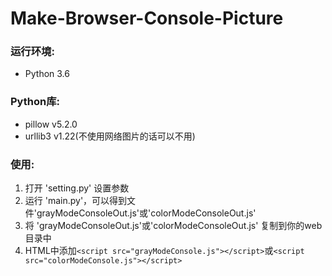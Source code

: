 # Make-Browser-Console-Picture

### 运行环境:
* Python 3.6
### Python库:
* pillow v5.2.0
* urllib3 v1.22(不使用网络图片的话可以不用)
### 使用:
1. 打开 'setting.py' 设置参数
2. 运行 'main.py'，可以得到文件'grayModeConsoleOut.js'或'colorModeConsoleOut.js'
3. 将 'grayModeConsoleOut.js'或'colorModeConsoleOut.js' 复制到你的web目录中
4. HTML中添加`<script src="grayModeConsole.js"></script>`或`<script src="colorModeConsole.js"></script>`
